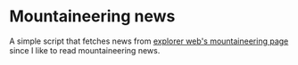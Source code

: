 # Mountaineering news

A simple script that fetches news from [explorer web's mountaineering page](https://explorersweb.com/mountaineering) since I like to read mountaineering news.
